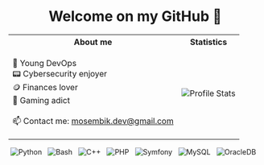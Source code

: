 <h1 align="center">Welcome on my GitHub 👾</h1>
<table align="center">
 <tr>
   <th>About me</th>
   <th>Statistics</th>
 </tr>
 <tr>
    <td>
      <div align="left">
        <p>
          🙌 Young DevOps <br>
          📟 Cybersecurity enjoyer <br>
          🪙 Finances lover <br>
          👾 Gaming adict <br><br>
          📫 Contact me: <a href="mailto:mosembik.dev@gmail.com">mosembik.dev@gmail.com<a>
        </p>
      </div>
    </td>
    <td>
      <img alt="Profile Stats" src="https://github-readme-stats.vercel.app/api?username=mosembik&count_private=true&show_icons=true&hide_rank=true&hide_title=true&custom_title=MOSEMBIK%27s%20Stats&include_all_commits=true&hide=stars&title_color=b865fd&text_color=b497ff&border_color=b865fd&bg_color=080c2b&icon_color=b865fd" />
    </td>
 </tr>
</table>
<div align="center">
  <img src="https://img.shields.io/badge/-Python-white?logo=python&logoColor=black&link=https://www.python.org/" alt="Python">&nbsp;&nbsp;
  <img src="https://img.shields.io/badge/-Bash-white?logo=gnubash&logoColor=black&link=https://tiswww.case.edu/php/chet/bash/bashtop.html" alt="Bash">&nbsp;&nbsp;
  <img src="https://img.shields.io/badge/-C++-white?logo=cplusplus&logoColor=black&link=https://www.cplusplus.com/" alt="C++">&nbsp;&nbsp;
  <img src="https://img.shields.io/badge/-PHP-white?logo=php&logoColor=black&link=https://www.php.net/" alt="PHP">&nbsp;&nbsp;
  <img src="https://img.shields.io/badge/-Symfony-white?logo=symfony&logoColor=black&link=https://symfony.com/" alt="Symfony">&nbsp;&nbsp;
  <img src="https://img.shields.io/badge/-MySQL-white?logo=mysql&logoColor=black&link=https://www.mysql.com/" alt="MySQL">&nbsp;&nbsp;
  <img src="https://img.shields.io/badge/-Oracle DB-white?logo=oracle&logoColor=black&link=https://www.oracle.com/fr/database/" alt="OracleDB">&nbsp;&nbsp;
</div>
